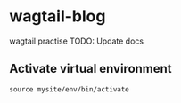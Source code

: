 # wagtail-blog
wagtail practise
TODO: Update docs
## Activate virtual environment
`source mysite/env/bin/activate`
